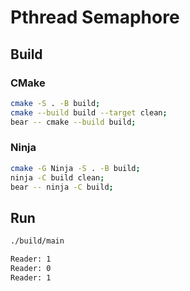 # Pthread Semaphore

## Build

### CMake

```bash
cmake -S . -B build;
cmake --build build --target clean;
bear -- cmake --build build;
```

### Ninja

```bash
cmake -G Ninja -S . -B build;
ninja -C build clean;
bear -- ninja -C build;
```

## Run

```bash
./build/main
```

```bash
Reader: 1
Reader: 0
Reader: 1
```

